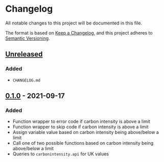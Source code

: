# Changelog

All notable changes to this project will be documented in this file.

The format is based on [Keep a Changelog](https://keepachangelog.com/en/1.0.0/),
and this project adheres to [Semantic Versioning](https://semver.org/spec/v2.0.0.html).

## [Unreleased]

### Added

- `CHANGELOG.md`

## [0.1.0] - 2021-09-17

### Added

- Function wrapper to error code if carbon intensity is above a limit
- Function wrapper to skip code if carbon intensity is above a limit
- Assign variable value based on carbon intensity being above/below a limit
- Call one of two possible functions based on carbon intensity being above/below a limit
- Queries to `carbonintensity.api` for UK values

[Unreleased]: https://github.com/TTitcombe/Greta/compare/v1.0.0...HEAD
[0.1.0]: https://github.com/TTitcombe/Greta/releases/tag/v0.1.0
